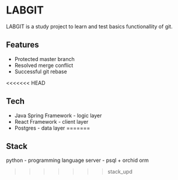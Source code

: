 # LABGIT
LABGIT is a study project to learn and test basics functionallity of git.

## Features
- Protected master branch
- Resolved merge conflict
- Successful git rebase 

<<<<<<< HEAD
## Tech
- Java Spring Framework - logic layer
- React Framework - client layer
- Postgres - data layer
=======
## Stack
python - programming language
server - psql + orchid orm
>>>>>>> stack_upd
